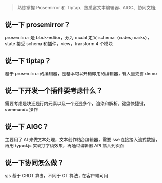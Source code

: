 > 熟练掌握 Prosemirror 和 Tiptap，熟悉富文本编辑器、AIGC、协同文档;

## 说一下 prosemirror？

prosemirror 是 block-editor，分为 modal 定义 schema（nodes,marks），state 接受 schema 和插件，view，transform 4 个模块

## 说一下 tiptap？

基于 prosemirror 的编辑器，是基本可以开箱即用的编辑器，有大量完善 demo

## 说一下开发一个插件要考虑什么？

需要考虑是块还是行内元素以及一个还是多个，渲染和解析，键盘快捷键，commands 操作

## 说一下 AIGC？

主要用了 AI 来做文本处理，文本创作结合编辑器，需要 sse 连接接入流式数据，再用 typed.js 实现打字稿效果，再通过编辑器 API 插入到页面

## 说一下协同怎么做？

yjs 基于 CRDT 算法，不同于 OT 算法，在客户端可用
